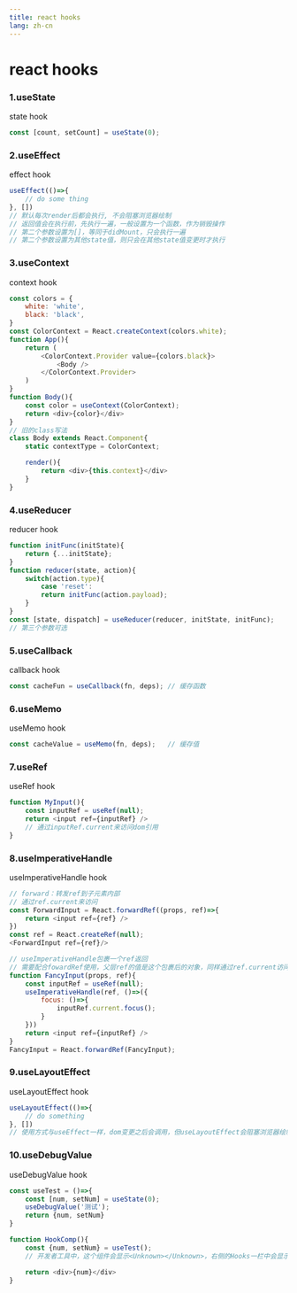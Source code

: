 ```yaml
---
title: react hooks
lang: zh-cn
---
```


# react hooks

### 1.useState
state hook
```javascript
const [count, setCount] = useState(0);
```

### 2.useEffect
effect hook
```javascript
useEffect(()=>{
    // do some thing
}, [])
// 默认每次render后都会执行, 不会阻塞浏览器绘制
// 返回值会在执行前，先执行一遍，一般设置为一个函数，作为销毁操作
// 第二个参数设置为[]，等同于didMount，只会执行一遍
// 第二个参数设置为其他state值，则只会在其他state值变更时才执行
```

### 3.useContext
context hook
```javascript
const colors = {
    white: 'white',
    black: 'black',
}
const ColorContext = React.createContext(colors.white);
function App(){
    return (
        <ColorContext.Provider value={colors.black}>
            <Body />
        </ColorContext.Provider>
    )
}
function Body(){
    const color = useContext(ColorContext);
    return <div>{color}</div>
}
// 旧的class写法
class Body extends React.Component{
    static contextType = ColorContext;

    render(){
        return <div>{this.context}</div>
    }
}
```

### 4.useReducer
reducer hook
```javascript
function initFunc(initState){
    return {...initState};
}
function reducer(state, action){
    switch(action.type){
        case 'reset':
        return initFunc(action.payload);
    }
}
const [state, dispatch] = useReducer(reducer, initState, initFunc);
// 第三个参数可选
```

### 5.useCallback
callback hook
```javascript
const cacheFun = useCallback(fn, deps); // 缓存函数
```

### 6.useMemo
useMemo hook
```javascript
const cacheValue = useMemo(fn, deps);   // 缓存值
```

### 7.useRef
useRef hook
```javascript
function MyInput(){
    const inputRef = useRef(null);
    return <input ref={inputRef} />
    // 通过inputRef.current来访问dom引用
}
```

### 8.useImperativeHandle
useImperativeHandle hook
```javascript
// forward：转发ref到子元素内部
// 通过ref.current来访问
const ForwardInput = React.forwardRef((props, ref)=>{
    return <input ref={ref} />
})
const ref = React.createRef(null);
<ForwardInput ref={ref}/>

// useImperativeHandle包裹一个ref返回
// 需要配合fowardRef使用，父层ref的值是这个包裹后的对象，同样通过ref.current访问
function FancyInput(props, ref){
    const inputRef = useRef(null);
    useImperativeHandle(ref, ()=>({
        focus: ()=>{
            inputRef.current.focus();
        }
    }))
    return <input ref={inputRef} />
}
FancyInput = React.forwardRef(FancyInput);
```

### 9.useLayoutEffect
useLayoutEffect hook
```javascript
useLayoutEffect(()=>{
    // do something
}, [])
// 使用方式与useEffect一样，dom变更之后会调用，但useLayoutEffect会阻塞浏览器绘制
```

### 10.useDebugValue
useDebugValue hook
```javascript
const useTest = ()=>{
    const [num, setNum] = useState(0);
    useDebugValue('测试');
    return {num, setNum}
}

function HookComp(){
    const {num, setNum} = useTest();
    // 开发者工具中，这个组件会显示<Unknown></Unknown>，右侧的Hooks一栏中会显示用到的hook，Test: "测试"

    return <div>{num}</div>
}
```